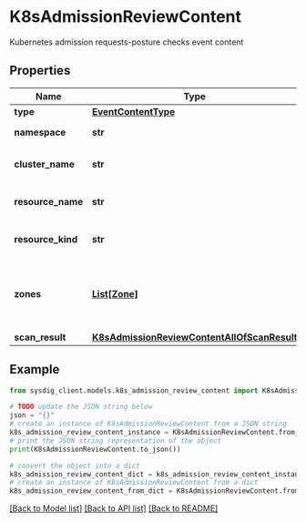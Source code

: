 # K8sAdmissionReviewContent

Kubernetes admission requests-posture checks event content

## Properties

Name | Type | Description | Notes
------------ | ------------- | ------------- | -------------
**type** | [**EventContentType**](EventContentType.md) |  | 
**namespace** | **str** | Kubernetes namespace | [optional] 
**cluster_name** | **str** | Kubernetes cluster name | [optional] 
**resource_name** | **str** | Kubernetes resource name | [optional] 
**resource_kind** | **str** | Kubernetes resource kind | [optional] 
**zones** | [**List[Zone]**](Zone.md) | List of zones that match the scope of the resource. | [optional] 
**scan_result** | [**K8sAdmissionReviewContentAllOfScanResult**](K8sAdmissionReviewContentAllOfScanResult.md) |  | 

## Example

```python
from sysdig_client.models.k8s_admission_review_content import K8sAdmissionReviewContent

# TODO update the JSON string below
json = "{}"
# create an instance of K8sAdmissionReviewContent from a JSON string
k8s_admission_review_content_instance = K8sAdmissionReviewContent.from_json(json)
# print the JSON string representation of the object
print(K8sAdmissionReviewContent.to_json())

# convert the object into a dict
k8s_admission_review_content_dict = k8s_admission_review_content_instance.to_dict()
# create an instance of K8sAdmissionReviewContent from a dict
k8s_admission_review_content_from_dict = K8sAdmissionReviewContent.from_dict(k8s_admission_review_content_dict)
```
[[Back to Model list]](../README.md#documentation-for-models) [[Back to API list]](../README.md#documentation-for-api-endpoints) [[Back to README]](../README.md)


